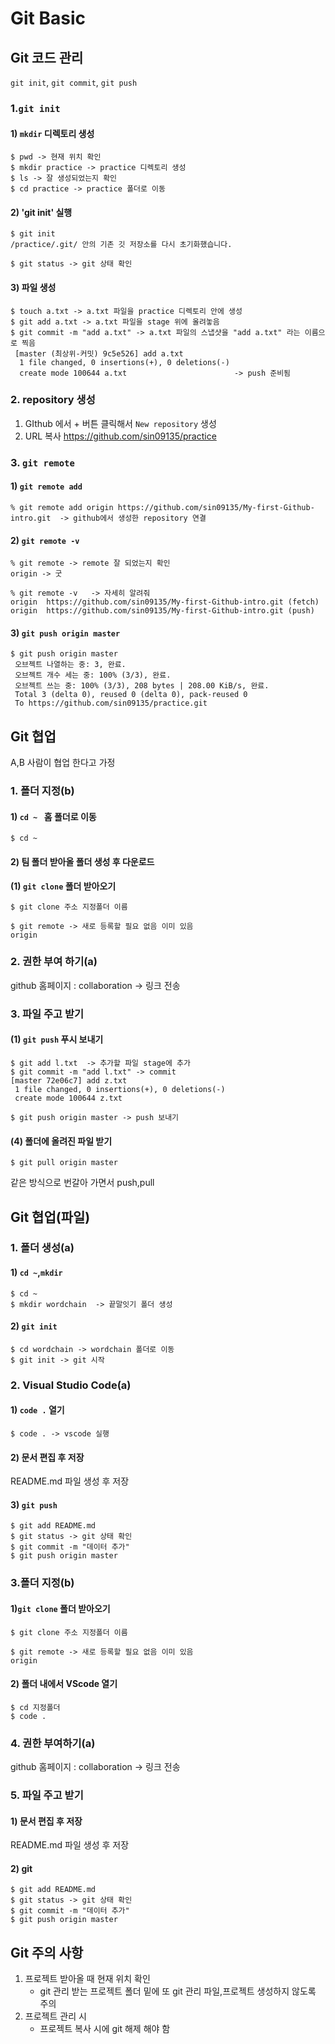 # Git Basic

## Git 코드 관리

`git init`, `git commit`, `git push`

### 1.`git init`

#### 1) `mkdir` 디렉토리 생성

```
$ pwd -> 현재 위치 확인
$ mkdir practice -> practice 디렉토리 생성
$ ls -> 잘 생성되었는지 확인
$ cd practice -> practice 폴더로 이동
```

#### 2) 'git init' 실행

```
$ git init
/practice/.git/ 안의 기존 깃 저장소를 다시 초기화했습니다.
```

```
$ git status -> git 상태 확인
```

#### 3) 파일 생성

```
$ touch a.txt -> a.txt 파일을 practice 디렉토리 안에 생성
$ git add a.txt -> a.txt 파일을 stage 위에 올려놓음
$ git commit -m "add a.txt" -> a.txt 파일의 스냅샷을 "add a.txt" 라는 이름으로 찍음
 [master (최상위-커밋) 9c5e526] add a.txt
  1 file changed, 0 insertions(+), 0 deletions(-)
  create mode 100644 a.txt                        -> push 준비됨
```



### 2. repository 생성

1) GIthub 에서 + 버튼 클릭해서 `New repository` 생성 
2) URL 복사 https://github.com/sin09135/practice



### 3. `git remote`

#### 1) `git remote add` 

```
% git remote add origin https://github.com/sin09135/My-first-Github-intro.git  -> github에서 생성한 repository 연결
```



#### 2) `git remote -v`

```
% git remote -> remote 잘 되었는지 확인
origin -> 굿
```

```
% git remote -v   -> 자세히 알려줘
origin	https://github.com/sin09135/My-first-Github-intro.git (fetch)
origin	https://github.com/sin09135/My-first-Github-intro.git (push)
```



#### 3)  `git push origin master`

```
$ git push origin master 
 오브젝트 나열하는 중: 3, 완료.
 오브젝트 개수 세는 중: 100% (3/3), 완료.
 오브젝트 쓰는 중: 100% (3/3), 208 bytes | 208.00 KiB/s, 완료.
 Total 3 (delta 0), reused 0 (delta 0), pack-reused 0
 To https://github.com/sin09135/practice.git
```



## Git 협업

A,B 사람이 협업 한다고 가정

### 1. 폴더 지정(b)

#### 1) `cd ~ `  홈 폴더로 이동

```
$ cd ~
```



#### 2) 팀 폴더 받아올 폴더 생성 후 다운로드

**(1) `git clone` 폴더 받아오기**

```
$ git clone 주소 지정폴더 이름
```

```
$ git remote -> 새로 등록할 필요 없음 이미 있음
origin 
```



### 2. 권한 부여 하기(a)

github 홈페이지 : collaboration  -> 링크 전송



### 3.  파일 주고 받기

#### (1) `git push` 푸시 보내기

```
$ git add l.txt  -> 추가할 파일 stage에 추가
$ git commit -m "add l.txt" -> commit
[master 72e06c7] add z.txt
 1 file changed, 0 insertions(+), 0 deletions(-)
 create mode 100644 z.txt

$ git push origin master -> push 보내기
```



#### (4) 폴더에 올려진 파일 받기

```
$ git pull origin master
```

같은 방식으로 번갈아 가면서 push,pull



## Git 협업(파일)

### 1. 폴더 생성(a)

#### 1) `cd ~`,`mkdir`

```
$ cd ~ 
$ mkdir wordchain  -> 끝말잇기 폴더 생성
```

#### 2) `git init`

```
$ cd wordchain -> wordchain 폴더로 이동
$ git init -> git 시작
```



### 2. Visual Studio Code(a)

#### 1) `code .` 열기

```
$ code . -> vscode 실행
```



#### 2) 문서 편집 후 저장

README.md 파일 생성 후 저장



#### 3) `git push`

```
$ git add README.md
$ git status -> git 상태 확인
$ git commit -m "데이터 추가"
$ git push origin master
```



### 3.폴더 지정(b)

#### 1)`git clone` 폴더 받아오기

```
$ git clone 주소 지정폴더 이름
```

```
$ git remote -> 새로 등록할 필요 없음 이미 있음
origin 
```



#### 2) 폴더 내에서 VScode 열기

```
$ cd 지정폴더
$ code .
```



### 4. 권한 부여하기(a)

github 홈페이지 : collaboration  -> 링크 전송



### 5. 파일 주고 받기

#### 1) 문서 편집 후 저장

README.md 파일 생성 후 저장

#### 2) git

```
$ git add README.md
$ git status -> git 상태 확인
$ git commit -m "데이터 추가"
$ git push origin master
```



## Git 주의 사항

1. 프로젝트 받아올 때 현재 위치 확인
   - git 관리 받는 프로젝트 폴더 밑에 또 git 관리 파일,프로젝트 생성하지 않도록 주의
2. 프로젝트 관리 시
   - 프로젝트 복사 시에 git 해제 해야 함